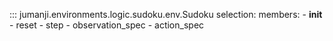 ::: jumanji.environments.logic.sudoku.env.Sudoku
    selection:
      members:
        - __init__
        - reset
        - step
        - observation_spec
        - action_spec
